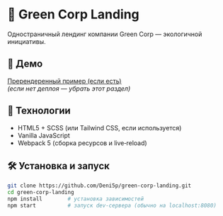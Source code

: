 # 🚀 Green Corp Landing

Одностраничный лендинг компании Green Corp — экологичной инициативы.

## 🔗 Демо

[Пререндеренный пример (если есть)](https://username.github.io/green-corp-landing/)  
*(если нет деплоя — убрать этот раздел)*

## 🧰 Технологии

- HTML5 + SCSS (или Tailwind CSS, если используется)
- Vanilla JavaScript
- Webpack 5 (сборка ресурсов и live‑reload)

## 🛠 Установка и запуск

```bash
git clone https://github.com/Deni5p/green-corp-landing.git
cd green-corp-landing
npm install        # установка зависимостей
npm start          # запуск dev-сервера (обычно на localhost:8080)
